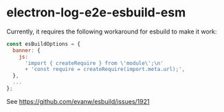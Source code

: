 # electron-log-e2e-esbuild-esm

Currently, it requires the following workaround for esbuild to make it work:

```js
const esBuildOptions = {
  banner: {
    js:
      'import { createRequire } from \'module\';\n'
      + 'const require = createRequire(import.meta.url);',
  },
  ...
};
```

See https://github.com/evanw/esbuild/issues/1921
